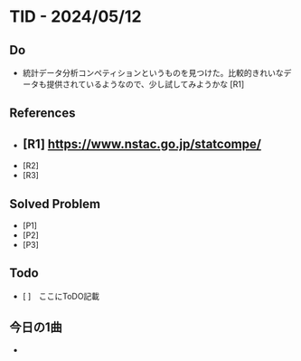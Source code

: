 # TID - 2024/05/12
<!--
## Learnings
- 
- 
-->


## Do
- 統計データ分析コンペティションというものを見つけた。比較的きれいなデータも提供されているようなので、少し試してみようかな [R1]


<!--
## Reflections & Insights
- 
- 
-->

<!--
## Plans for Tomorrow
- 
- 
-->

## References
- [R1] https://www.nstac.go.jp/statcompe/
  -     
- [R2] 
- [R3] 

## Solved Problem
- [P1] 
- [P2] 
- [P3] 


## Todo
- [ ]　ここにToDO記載

## 今日の1曲
- 
